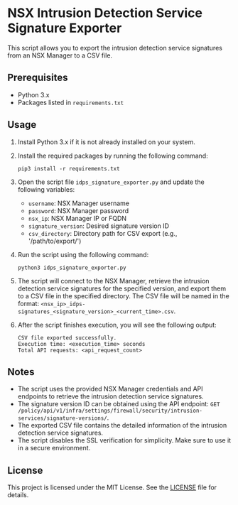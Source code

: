 # NSX Intrusion Detection Service Signature Exporter

This script allows you to export the intrusion detection service signatures from an NSX Manager to a CSV file.

## Prerequisites

- Python 3.x
- Packages listed in `requirements.txt`

## Usage

1. Install Python 3.x if it is not already installed on your system.

2. Install the required packages by running the following command:
    ```
    pip3 install -r requirements.txt
    ```

3. Open the script file `idps_signature_exporter.py` and update the following variables:
    - `username`: NSX Manager username
    - `password`: NSX Manager password
    - `nsx_ip`: NSX Manager IP or FQDN
    - `signature_version`: Desired signature version ID
    - `csv_directory`: Directory path for CSV export (e.g., '/path/to/export/')
    
4. Run the script using the following command:
    ```
    python3 idps_signature_exporter.py
    ```

5. The script will connect to the NSX Manager, retrieve the intrusion detection service signatures for the specified version, and export them to a CSV file in the specified directory. The CSV file will be named in the format: `<nsx_ip>_idps-signatures_<signature_version>_<current_time>.csv`.

6. After the script finishes execution, you will see the following output:
    ```
    CSV file exported successfully.
    Execution time: <execution_time> seconds
    Total API requests: <api_request_count>
    ```

## Notes

- The script uses the provided NSX Manager credentials and API endpoints to retrieve the intrusion detection service signatures.
- The signature version ID can be obtained using the API endpoint: `GET /policy/api/v1/infra/settings/firewall/security/intrusion-services/signature-versions/`.
- The exported CSV file contains the detailed information of the intrusion detection service signatures.
- The script disables the SSL verification for simplicity. Make sure to use it in a secure environment.

## License

This project is licensed under the MIT License. See the [LICENSE](LICENSE) file for details.
